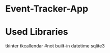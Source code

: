 # Event-Tracker-App

# Used Libraries
tkinter
tkcallendar #not built-in
datetime
sqlite3


















